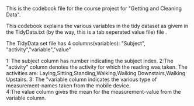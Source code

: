 
This is the codebook file for the course project for "Getting and Cleaning Data".

This codebook explains the various variables in the tidy dataset as givem in  the TidyData.txt (by the way, this is a tab seperated value
file) file .

The TidyData set file has 4 columns(variables): "Subject", "activity","variable","value"

1: The subject column has number indicating the subject index.
2:The "activity" column denotes the activity for which the reading was taken. The activities are: Laying,Sitting,Standing,Walking,Walking Downstairs,Walking Upstairs.
3: The "variable column indicates the various type of measurement-names taken from the mobile device.  
4:The value column gives the mean for the measurement-value from the variable column.
